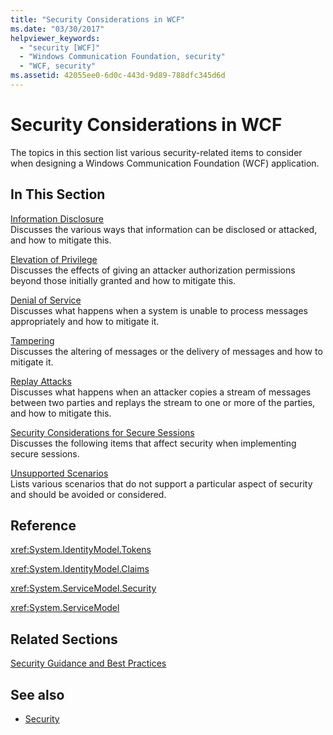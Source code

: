 ```yaml
---
title: "Security Considerations in WCF"
ms.date: "03/30/2017"
helpviewer_keywords: 
  - "security [WCF]"
  - "Windows Communication Foundation, security"
  - "WCF, security"
ms.assetid: 42055ee0-6d0c-443d-9d89-788dfc345d6d
---
```

# Security Considerations in WCF
The topics in this section list various security-related items to consider when designing a Windows Communication Foundation (WCF) application.  
  
## In This Section  
 [Information Disclosure](information-disclosure.md)  
 Discusses the various ways that information can be disclosed or attacked, and how to mitigate this.  
  
 [Elevation of Privilege](elevation-of-privilege.md)  
 Discusses the effects of giving an attacker authorization permissions beyond those initially granted and how to mitigate this.  
  
 [Denial of Service](denial-of-service.md)  
 Discusses what happens when a system is unable to process messages appropriately and how to mitigate it.  
  
 [Tampering](tampering.md)  
 Discusses the altering of messages or the delivery of messages and how to mitigate it.  
  
 [Replay Attacks](replay-attacks.md)  
 Discusses what happens when an attacker copies a stream of messages between two parties and replays the stream to one or more of the parties, and how to mitigate this.  
  
 [Security Considerations for Secure Sessions](security-considerations-for-secure-sessions.md)  
 Discusses the following items that affect security when implementing secure sessions.  
  
 [Unsupported Scenarios](unsupported-scenarios.md)  
 Lists various scenarios that do not support a particular aspect of security and should be avoided or considered.  
  
## Reference  
 <xref:System.IdentityModel.Tokens>  
  
 <xref:System.IdentityModel.Claims>  
  
 <xref:System.ServiceModel.Security>  
  
 <xref:System.ServiceModel>  
  
## Related Sections  
 [Security Guidance and Best Practices](security-guidance-and-best-practices.md)  
  
## See also

- [Security](security.md)
